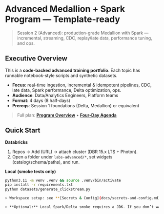 # Advanced Medallion + Spark Program — Template-ready

> Session 2 (Advanced): production-grade Medallion with Spark — incremental, streaming, CDC, replay/late data, performance tuning, and ops.

## Executive Overview
This is a **code-backed advanced training portfolio**. Each topic has runnable notebook-style scripts and synthetic datasets.

- **Focus**: real-time ingestion, incremental & idempotent pipelines, CDC, late data, Spark performance, Delta optimization, ops.
- **Audience**: Data/Analytics Engineers, Platform teams
- **Format**: 4 days (8 half-days)
- **Prereqs**: Session 1 foundations (Delta, Medallion) or equivalent

> Full plan: **[Program Overview](docs/overview.md)** • **[Four-Day Agenda](docs/agenda.md)**

## Quick Start
**Databricks**
1) Repos → Add (URL) → attach cluster (DBR 15.x LTS + Photon).  
2) Open a folder under `labs-advanced/*`, set widgets (catalog/schema/paths), and run.

**Local (smoke tests only)**
```bash
python3.11 -m venv .venv && source .venv/bin/activate
pip install -r requirements.txt
python datasets/generate_clickstream.py

> Workspace setup: see **[Secrets & Config](docs/secrets-and-config.md)**.

> **Optional:** Local Spark/Delta smoke requires a JDK. If you don’t want to install Java now, skip it and run the labs later in Databricks.
